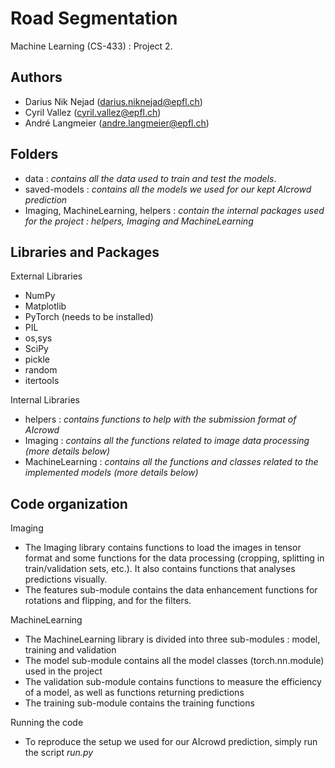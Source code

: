 # Road Segmentation
Machine Learning (CS-433) : Project 2.

## Authors
- Darius Nik Nejad (<darius.niknejad@epfl.ch>)
- Cyril Vallez (<cyril.vallez@epfl.ch>)
- André Langmeier (<andre.langmeier@epfl.ch>)

## Folders
- data : *contains all the data used to train and test the models*.
- saved-models : *contains all the models we used for our kept AIcrowd prediction*
- Imaging, MachineLearning, helpers : *contain the internal packages used for the project : helpers, Imaging and MachineLearning*

## Libraries and Packages
External Libraries
- NumPy
- Matplotlib
- PyTorch (needs to be installed)
- PIL
- os,sys
- SciPy
- pickle
- random
- itertools

Internal Libraries
- helpers : *contains functions to help with the submission format of AIcrowd*
- Imaging : *contains all the functions related to image data processing (more details below)*
- MachineLearning : *contains all the functions and classes related to the implemented models (more details below)*

## Code organization
Imaging
- The Imaging library contains functions to load the images in tensor format and some functions for the data processing (cropping, splitting in train/validation sets, etc.). It also contains functions that analyses predictions visually.
- The features sub-module contains the data enhancement functions for rotations and flipping, and for the filters.

MachineLearning
- The MachineLearning library is divided into three sub-modules : model, training and validation
- The model sub-module contains all the model classes (torch.nn.module) used in the project
- The validation sub-module contains functions to measure the efficiency of a model, as well as functions returning predictions
- The training sub-module contains the training functions

Running the code
- To reproduce the setup we used for our AIcrowd prediction, simply run the script *run.py*
